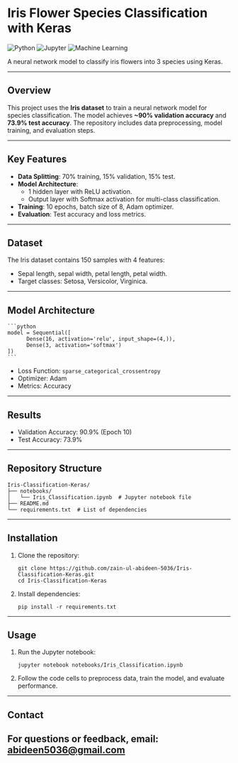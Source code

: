 # Iris Flower Species Classification with Keras

![Python](https://img.shields.io/badge/Python-3.7%2B-blue)
![Jupyter](https://img.shields.io/badge/Jupyter-Notebook-orange)
![Machine Learning](https://img.shields.io/badge/Machine-Learning-brightgreen)

A neural network model to classify iris flowers into 3 species using Keras.

---

## Overview
This project uses the **Iris dataset** to train a neural network model for species classification. The model achieves **~90% validation accuracy** and **73.9% test accuracy**. The repository includes data preprocessing, model training, and evaluation steps.

---

## Key Features
- **Data Splitting**: 70% training, 15% validation, 15% test.
- **Model Architecture**:  
  - 1 hidden layer with ReLU activation.
  - Output layer with Softmax activation for multi-class classification.
- **Training**: 10 epochs, batch size of 8, Adam optimizer.
- **Evaluation**: Test accuracy and loss metrics.
---

## Dataset
The Iris dataset contains 150 samples with 4 features:  
  - Sepal length, sepal width, petal length, petal width.  
  - Target classes: Setosa, Versicolor, Virginica.
---

##  Model Architecture
    ```python
    model = Sequential([
          Dense(16, activation='relu', input_shape=(4,)),
          Dense(3, activation='softmax')
    ])
    ```
- Loss Function: ```sparse_categorical_crossentropy```
- Optimizer: Adam
- Metrics: Accuracy
---

## Results
- Validation Accuracy: 90.9% (Epoch 10)
- Test Accuracy: 73.9%
---

## Repository Structure
```
Iris-Classification-Keras/
├── notebooks/
│   └── Iris_Classification.ipynb  # Jupyter notebook file
├── README.md
└── requirements.txt  # List of dependencies
```
---

## Installation
1. Clone the repository:
   ```
   git clone https://github.com/zain-ul-abideen-5036/Iris-Classification-Keras.git
   cd Iris-Classification-Keras
   ```
2. Install dependencies:
   ```
   pip install -r requirements.txt
   ```
---

## Usage
1. Run the Jupyter notebook:
   ```
   jupyter notebook notebooks/Iris_Classification.ipynb
   ``` 
2. Follow the code cells to preprocess data, train the model, and evaluate performance.
---

## Contact
For questions or feedback, email: abideen5036@gmail.com
---

